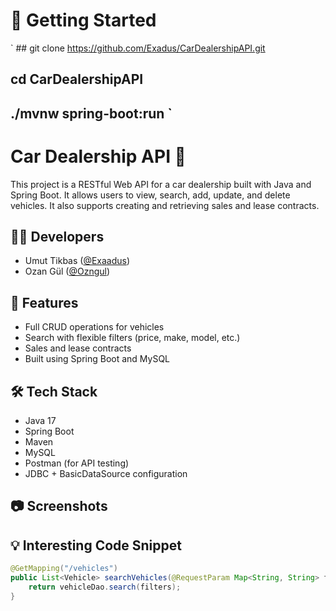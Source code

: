 
# 🏁 Getting Started 
` ## git clone https://github.com/Exadus/CarDealershipAPI.git
## cd CarDealershipAPI
## ./mvnw spring-boot:run ` 

# Car Dealership API 🚗

This project is a RESTful Web API for a car dealership built with Java and Spring Boot. It allows users to view, search, add, update, and delete vehicles. It also supports creating and retrieving sales and lease contracts.

## 👨‍💻 Developers
- Umut Tikbas ([@Exaadus](https://github.com/Exaadus))
- Ozan Gül ([@Ozngul](https://github.com/ozngul))

## 🚀 Features
- Full CRUD operations for vehicles
- Search with flexible filters (price, make, model, etc.)
- Sales and lease contracts
- Built using Spring Boot and MySQL

## 🛠️ Tech Stack
- Java 17
- Spring Boot
- Maven
- MySQL
- Postman (for API testing)
- JDBC + BasicDataSource configuration

## 📷 Screenshots


## 💡 Interesting Code Snippet
```java
@GetMapping("/vehicles")
public List<Vehicle> searchVehicles(@RequestParam Map<String, String> filters) {
    return vehicleDao.search(filters);
}
